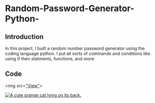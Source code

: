 # Random-Password-Generator-Python-

## Introduction

In this project, I built a random number password generator using the coding language python. I put all sorts of commands and conditions like using if then statments, functions, and more.

## Code
   
<img src=["View"](https://cdn.discordapp.com/attachments/716795860234665987/1246145863600832542/Screenshot_2024-01-01_204605.png?ex=665b5346&is=665a01c6&hm=1a4dcfeeb2c5516c0002ac04733fdafac91c8d7c46e90c6b8bfea58c1fddd982&)> 

<a href="https://freecatphotoapp.com"><img src="https://cdn.discordapp.com/attachments/716795860234665987/1246147500159537253/Python_.png?ex=665b54cc&is=665a034c&hm=8329abe8bf824abd40117295213b08e23d1e75cf39a7f59a59ae8409695153a2&" alt="A cute orange cat lying on its back."></a>
